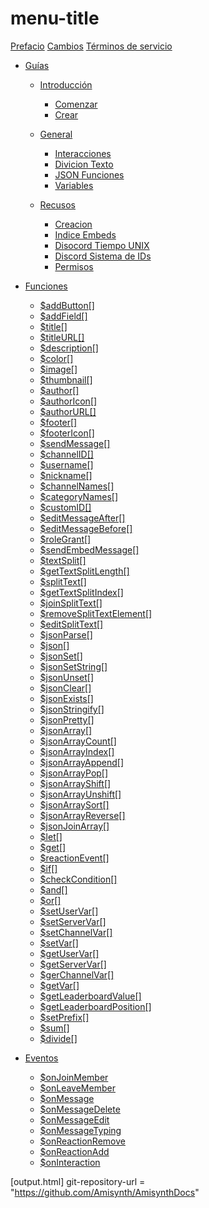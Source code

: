 # menu-title

[Prefacio](prefacio.md)
[Cambios](cambios.md)
[Términos de servicio](terminos.md)

- [Guías](guias.md)
    - [Introducción](Introduccion/intro.md)
        - [Comenzar](Introduccion/comenzar.md)
        - [Crear](Introduccion/Crear.md)

    - [General](gen/intro_gen.md)
        - [Interacciones](gen/Interacciones.md)
        - [Divicion Texto](gen/texto.md)
        - [JSON Funciones](gen/json.md)
        - [Variables](gen/variables.md)

    - [Recusos](Recursos/README.md)
        - [Creacion](Recursos/Creacion.md)
        - [Indice Embeds](Recursos/Indices.md)
        - [Disocord Tiempo UNIX](Recursos/MarcaTiempo.md)
        - [Discord Sistema de IDs](Recursos/IDs.md)
        - [Permisos](Recursos/Permisos.md)


    

- [Funciones](funciones/README.md)
    - [$addButton[]](funciones/addButton.md)
    - [$addField[]](funciones/addField.md)
    - [$title[]](funciones/title.md)
    - [$titleURL[]](funciones/titleURL.md)
    - [$description[]](funciones/description.md)
    - [$color[]](funciones/color.md)
    - [$image[]](funciones/image.md)
    - [$thumbnail[]](funciones/thumbnail.md)
    - [$author[]](funciones/author.md)
    - [$authorIcon[]](funciones/authorIcon.md)
    - [$authorURL[]](funciones/authorURL.md)
    - [$footer[]](funciones/footer.md)
    - [$footerIcon[]](funciones/footerIcon.md)
    - [$sendMessage[]](funciones/sendMessage.md)
    - [$channelID[]](funciones/channelID.md)
    - [$username[]](funciones/username.md)
    - [$nickname[]](funciones/nickname.md)
    - [$channelNames[]](funciones/channelNames.md)
    - [$categoryNames[]](funciones/categoryNames.md)
    - [$customID[]](funciones/customID.md)
    - [$editMessageAfter[]](funciones/editMessageAfter.md)
    - [$editMessageBefore[]](funciones/editMessageBefore.md)
    - [$roleGrant[]](funciones/roleGrant.md)
    - [$sendEmbedMessage[]](funciones/sendEmbedMessage.md)
    - [$textSplit[]](funciones/textSplit.md)
    - [$getTextSplitLength[]](funciones/getTextSplitLength.md)
    - [$splitText[]](funciones/splitText.md)
    - [$getTextSplitIndex[]](funciones/getTextSplitIndex.md)
    - [$joinSplitText[]](funciones/joinSplitText.md)
    - [$removeSplitTextElement[]](funciones/removeSplitTextElement.md)
    - [$editSplitText[]](funciones/editSplitText.md)
    - [$jsonParse[]](funciones/jsonParse.md)
    - [$json[]](funciones/json.md)
    - [$jsonSet[]](funciones/jsonSet.md)
    - [$jsonSetString[]](funciones/jsonSetString.md)
    - [$jsonUnset[]](funciones/jsonUnset.md)
    - [$jsonClear[]](funciones/jsonClear.md)
    - [$jsonExists[]](funciones/jsonExists.md)
    - [$jsonStringify[]](funciones/jsonStringify.md)
    - [$jsonPretty[]](funciones/jsonPretty.md)
    - [$jsonArray[]](funciones/jsonArray.md)
    - [$jsonArrayCount[]](funciones/jsonArrayCount.md)
    - [$jsonArrayIndex[]](funciones/jsonArrayIndex.md)
    - [$jsonArrayAppend[]](funciones/jsonArrayAppend.md)
    - [$jsonArrayPop[]](funciones/jsonArrayPop.md)
    - [$jsonArrayShift[]](funciones/jsonArrayShift.md)
    - [$jsonArrayUnshift[]](funciones/jsonArrayUnshift.md)
    - [$jsonArraySort[]](funciones/jsonArraySort.md)
    - [$jsonArrayReverse[]](funciones/jsonArrayReverse.md)
    - [$jsonJoinArray[]](funciones/jsonJoinArray.md)
    - [$let[]](funciones/let.md)
    - [$get[]](funciones/get.md)
    - [$reactionEvent[]](funciones/reactionEvent.md)
    - [$if[]](funciones/if.md)
    - [$checkCondition[]](funciones/checkCondition.md)
    - [$and[]](funciones/and.md)
    - [$or[]](funciones/or.md)
    - [$setUserVar[]](funciones/setUserVar.md)
    - [$setServerVar[]](funciones/setServerVar.md)
    - [$setChannelVar[]](funciones/setChannelVar.md)
    - [$setVar[]](funciones/setVar.md)
    - [$getUserVar[]](funciones/getUserVar.md)
    - [$getServerVar[]](funciones/getServerVar.md)
    - [$gerChannelVar[]](funciones/gerChannelVar.md)
    - [$getVar[]](funciones/getVar.md)
    - [$getLeaderboardValue[]](funciones/getLeaderboardValue.md)
    - [$getLeaderboardPosition[]](funciones/getLeaderboardPosition.md)
    - [$setPrefix[]](funciones/setPrefix.md)
    - [$sum[]](funciones/sum.md)
    - [$divide[]](funciones/dividie.md)

- [Eventos](Eventos/README.md)
    - [$onJoinMember](Eventos/onJoinMember.md)
    - [$onLeaveMember](Eventos/onLeaveMember.md)
    - [$onMessage](Eventos/onMessage.md)
    - [$onMessageDelete](Eventos/onMessageDelete.md)
    - [$onMessageEdit](Eventos/onMessageEdit.md)
    - [$onMessageTyping](Eventos/onMessageTyping.md)
    - [$onReactionRemove](Eventos/onReactionRemove.md)
    - [$onReactionAdd](Eventos/onReactionAdd.md)
    - [$onInteraction](Eventos/onInteraction.md)
    

[output.html]
git-repository-url = "https://github.com/Amisynth/AmisynthDocs"
